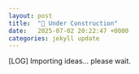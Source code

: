 ```yaml
---
layout: post
title:  "🚧 Under Construction"
date:   2025-07-02 20:22:47 +0000
categories: jekyll update
---
```

[LOG] Importing ideas... please wait.